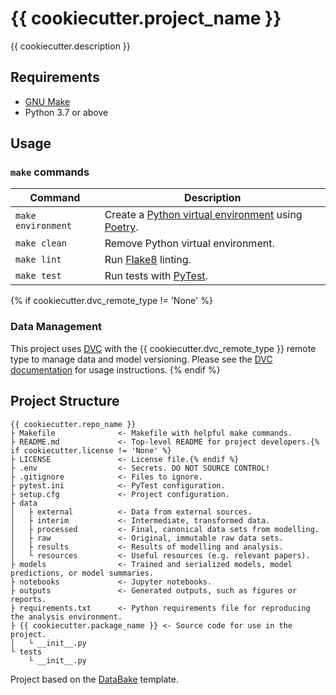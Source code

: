 # {{ cookiecutter.project_name }}

{{ cookiecutter.description }}

## Requirements
* [GNU Make](https://www.gnu.org/software/make/)
* Python 3.7 or above

## Usage
### `make` commands

| Command                   | Description |
| ------------------------- | ----------- |
| `make environment` | Create a [Python virtual environment](https://docs.python-guide.org/dev/virtualenvs/) using [Poetry](https://python-poetry.org/). |
| `make clean` | Remove Python virtual environment. |
| `make lint` | Run [Flake8](https://flake8.pycqa.org) linting. |
| `make test` | Run tests with [PyTest](https://pytest.org). |
{% if cookiecutter.dvc_remote_type != 'None' %}
### Data Management
This project uses [DVC](https://dvc.org/) with the {{ cookiecutter.dvc_remote_type }} remote type to manage data and model versioning. Please see the [DVC documentation](https://dvc.org/doc) for usage instructions.
{% endif %}
## Project Structure
```
{{ cookiecutter.repo_name }}
├ Makefile              <- Makefile with helpful make commands.
├ README.md             <- Top-level README for project developers.{% if cookiecutter.license != 'None' %}
├ LICENSE               <- License file.{% endif %}
├ .env                  <- Secrets. DO NOT SOURCE CONTROL!
├ .gitignore            <- Files to ignore.
├ pytest.ini            <- PyTest configuration.
├ setup.cfg             <- Project configuration.
├ data
│   ├ external          <- Data from external sources.
│   ├ interim           <- Intermediate, transformed data.
│   ├ processed         <- Final, canonical data sets from modelling.
│   ├ raw               <- Original, immutable raw data sets.
│   ├ results           <- Results of modelling and analysis.
│   └ resources         <- Useful resources (e.g. relevant papers).
├ models                <- Trained and serialized models, model predictions, or model summaries.
├ notebooks             <- Jupyter notebooks.
├ outputs               <- Generated outputs, such as figures or reports.
├ requirements.txt      <- Python requirements file for reproducing the analysis environment.
├ {{ cookiecutter.package_name }} <- Source code for use in the project.
│   └ __init__.py
└ tests
    └ __init__.py
```
Project based on the [DataBake](https://github.com/smoothml/data-bake) template.
